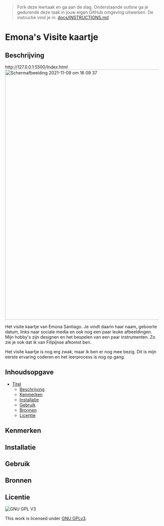 > Fork deze leertaak en ga aan de slag. Onderstaande outline ga je gedurende deze taak in jouw eigen GitHub omgeving uitwerken. De instructie vind je in: [docs/INSTRUCTIONS.md](docs/INSTRUCTIONS.md)

# Emona's Visite kaartje 

## Beschrijving
<!-- Voeg een link toe naar Github Pages 🌐--> http://127.0.0.1:5500/Index.html
<!-- Voeg een mooie poster visual toe 📸 -->  <img width="818" alt="Schermafbeelding 2021-11-09 om 16 09 37" src="https://user-images.githubusercontent.com/90447045/140950552-65eb24b9-74b4-4f5a-9455-cbc6292bc264.png">

Het visite kaartje van Emona Santiago. Je vindt daarin haar naam, geboorte datum, links naar sociale media en ook nog een paar leuke afbeeldingen. Mijn hobby's zijn designen en het bespelen van een paar instrumenten. Zo zie je ook dat ik van Filipijnse afkomst ben. 

Het visite kaartje is nog erg zwak, maar ik ben er nog mee bezig. Dit is mijn eerste ervaring coderen en het leerprocess is nog op gang.

## Inhoudsopgave

- [Titel](#titel)
  * [Beschrijving](#beschrijving)
  * [Kenmerken](#kenmerken)
  * [Installatie](#installatie)
  * [Gebruik](#gebruik)
  * [Bronnen](#bronnen)
  * [Licentie](#licentie)

## Kenmerken

## Installatie

## Gebruik

## Bronnen

## Licentie

![GNU GPL V3](https://www.gnu.org/graphics/gplv3-127x51.png)

This work is licensed under [GNU GPLv3](./LICENSE).
